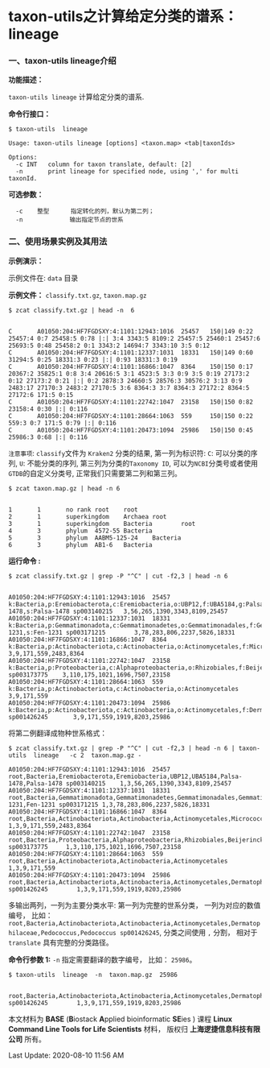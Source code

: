 # taxon-utils之计算给定分类的谱系：lineage

### 一、taxon-utils lineage介绍

**功能描述：**

`taxon-utils lineage`  计算给定分类的谱系.

**命令行接口：**

    $ taxon-utils  lineage
    
    Usage: taxon-utils lineage [options] <taxon.map> <tab|taxonIds>
    
    Options:
      -c INT   column for taxon translate, default: [2]
      -n       print lineage for specified node, using ',' for multi taxonId.

**可选参数：**

      -c    整型      指定转化的列，默认为第二列；
      -n             输出指定节点的世系

### 二、使用场景实例及其用法

**示例演示：**

示例文件在: `data` 目录

**示例文件：**  `classify.txt.gz`, `taxon.map.gz`

    $ zcat classify.txt.gz | head -n  6


    C       A01050:204:HF7FGDSXY:4:1101:12943:1016  25457   150|149 0:22 25457:4 0:7 25458:5 0:78 |:| 3:4 3343:5 8109:2 25457:5 25460:1 25457:6 25693:5 0:48 25458:2 0:1 3343:2 14694:7 3343:10 3:5 0:12
    C       A01050:204:HF7FGDSXY:4:1101:12337:1031  18331   150|149 0:60 31294:5 0:25 18331:3 0:23 |:| 0:93 18331:3 0:19
    C       A01050:204:HF7FGDSXY:4:1101:16866:1047  8364    150|150 0:17 20367:2 35825:1 0:8 3:4 20616:5 3:1 4523:5 3:3 0:9 3:5 0:19 27173:2 0:12 27173:2 0:21 |:| 0:2 2878:3 24660:5 28576:3 30576:2 3:13 0:9 2483:17 27170:3 2483:2 27170:5 3:6 8364:3 3:7 8364:3 27172:2 8364:5 27172:6 171:5 0:15
    C       A01050:204:HF7FGDSXY:4:1101:22742:1047  23158   150|150 0:82 23158:4 0:30 |:| 0:116
    C       A01050:204:HF7FGDSXY:4:1101:28664:1063  559     150|150 0:22 559:3 0:7 171:5 0:79 |:| 0:116
    C       A01050:204:HF7FGDSXY:4:1101:20473:1094  25986   150|150 0:45 25986:3 0:68 |:| 0:116

`注意事项`: `classify`文件为 `Kraken2` 分类的结果, 第一列为标识符: `C`: 可以分类的序列, `U`: 不能分类的序列, 第三列为分类的`Taxonomy ID`, 可以为`NCBI`分类号或者使用`GTDB`的自定义分类号, 正常我们只需要第二列和第三列。

    $ zcat taxon.map.gz | head -n 6


    1       1       no rank root    root
    2       1       superkingdom    Archaea root
    3       1       superkingdom    Bacteria        root
    4       3       phylum  4572-55 Bacteria
    5       3       phylum  AABM5-125-24    Bacteria
    6       3       phylum  AB1-6   Bacteria


**运行命令 :**

    $ zcat classify.txt.gz | grep -P "^C" | cut -f2,3 | head -n 6


    A01050:204:HF7FGDSXY:4:1101:12943:1016  25457   k:Bacteria,p:Eremiobacterota,c:Eremiobacteria,o:UBP12,f:UBA5184,g:Palsa-1478,s:Palsa-1478 sp003140215   3,56,265,1390,3343,8109,25457
    A01050:204:HF7FGDSXY:4:1101:12337:1031  18331   k:Bacteria,p:Gemmatimonadota,c:Gemmatimonadetes,o:Gemmatimonadales,f:Gemmatimonadaceae,g:Fen-1231,s:Fen-1231 sp003171215        3,78,283,806,2237,5826,18331
    A01050:204:HF7FGDSXY:4:1101:16866:1047  8364    k:Bacteria,p:Actinobacteriota,c:Actinobacteria,o:Actinomycetales,f:Micrococcaceae,g:Pseudarthrobacter   3,9,171,559,2483,8364
    A01050:204:HF7FGDSXY:4:1101:22742:1047  23158   k:Bacteria,p:Proteobacteria,c:Alphaproteobacteria,o:Rhizobiales,f:Beijerinckiaceae,g:Methylobacterium,s:Methylobacterium sp003173775    3,110,175,1021,1696,7507,23158
    A01050:204:HF7FGDSXY:4:1101:28664:1063  559     k:Bacteria,p:Actinobacteriota,c:Actinobacteria,o:Actinomycetales        3,9,171,559
    A01050:204:HF7FGDSXY:4:1101:20473:1094  25986   k:Bacteria,p:Actinobacteriota,c:Actinobacteria,o:Actinomycetales,f:Dermatophilaceae,g:Pedococcus,s:Pedococcus sp001426245       3,9,171,559,1919,8203,25986

将第二例翻译成物种世系格式：


    $ zcat classify.txt.gz | grep -P "^C" | cut -f2,3 | head -n 6 | taxon-utils  lineage   -c 2  taxon.map.gz -
    
    A01050:204:HF7FGDSXY:4:1101:12943:1016  25457   root,Bacteria,Eremiobacterota,Eremiobacteria,UBP12,UBA5184,Palsa-1478,Palsa-1478 sp003140215    1,3,56,265,1390,3343,8109,25457
    A01050:204:HF7FGDSXY:4:1101:12337:1031  18331   root,Bacteria,Gemmatimonadota,Gemmatimonadetes,Gemmatimonadales,Gemmatimonadaceae,Fen-1231,Fen-1231 sp003171215 1,3,78,283,806,2237,5826,18331
    A01050:204:HF7FGDSXY:4:1101:16866:1047  8364    root,Bacteria,Actinobacteriota,Actinobacteria,Actinomycetales,Micrococcaceae,Pseudarthrobacter  1,3,9,171,559,2483,8364
    A01050:204:HF7FGDSXY:4:1101:22742:1047  23158   root,Bacteria,Proteobacteria,Alphaproteobacteria,Rhizobiales,Beijerinckiaceae,Methylobacterium,Methylobacterium sp003173775     1,3,110,175,1021,1696,7507,23158
    A01050:204:HF7FGDSXY:4:1101:28664:1063  559     root,Bacteria,Actinobacteriota,Actinobacteria,Actinomycetales   1,3,9,171,559
    A01050:204:HF7FGDSXY:4:1101:20473:1094  25986   root,Bacteria,Actinobacteriota,Actinobacteria,Actinomycetales,Dermatophilaceae,Pedococcus,Pedococcus sp001426245        1,3,9,171,559,1919,8203,25986



多输出两列，一列为主要分类水平: 第一列为完整的世系分类， 一列为对应的数值编号， 比如：
`root,Bacteria,Actinobacteriota,Actinobacteria,Actinomycetales,Dermatophilaceae,Pedococcus,Pedococcus sp001426245`, 分类之间使用 `,` 分割， 相对于 `translate` 具有完整的分类路径。


**命令行参数 1:** `-n` 指定需要翻译的数字编号， 比如： `25986`。

    $ taxon-utils  lineage  -n  taxon.map.gz  25986


    root,Bacteria,Actinobacteriota,Actinobacteria,Actinomycetales,Dermatophilaceae,Pedococcus,Pedococcus sp001426245        1,3,9,171,559,1919,8203,25986



本文材料为 **BASE** (**B**iostack **A**pplied bioinformatic **SE**ies ) 课程 **Linux Command Line Tools for Life Scientists** 材料， 版权归 **上海逻捷信息科技有限公司** 所有。

Last Update: 2020-08-10 11:56 AM
